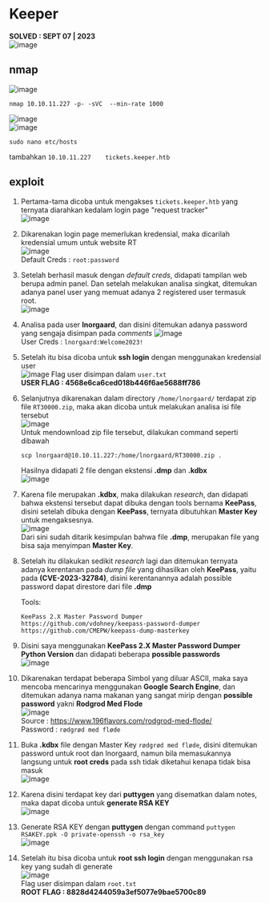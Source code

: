 # Keeper  
**SOLVED : SEPT 07 | 2023**  
![image](https://github.com/PlasmaRing/HTB-WRITE-UP/assets/92077284/54087457-a1ad-4ed3-beb3-cb3ae9b29ccc)

## nmap
![image](https://github.com/PlasmaRing/HTB-WRITE-UP/assets/92077284/04372d38-b9ed-4d6c-921b-625f3dd43b35)  
```
nmap 10.10.11.227 -p- -sVC  --min-rate 1000
```
![image](https://github.com/PlasmaRing/HTB-WRITE-UP/assets/92077284/32830cfb-6e00-4403-b98f-594a8d2948ee)  
![image](https://github.com/PlasmaRing/HTB-WRITE-UP/assets/92077284/593eeae6-4fd7-42f5-8be7-63aa57d7c19a)  
```
sudo nano etc/hosts
```
tambahkan `10.10.11.227    tickets.keeper.htb`

## exploit
1. Pertama-tama dicoba untuk mengakses `tickets.keeper.htb` yang ternyata diarahkan kedalam login page "request tracker"  
![image](https://github.com/PlasmaRing/HTB-WRITE-UP/assets/92077284/e72718d0-1395-4c66-86a8-fdcbf0ec2ac2)  
2. Dikarenakan login page memerlukan kredensial, maka dicarilah kredensial umum untuk website RT  
![image](https://github.com/PlasmaRing/HTB-WRITE-UP/assets/92077284/713ebe29-9be0-4083-b47c-705670c9fb5c)  
Default Creds : `root:password`  

3. Setelah berhasil masuk dengan _default creds_, didapati tampilan web berupa admin panel. Dan setelah melakukan analisa singkat, ditemukan adanya panel user yang memuat adanya 2 registered user termasuk root.  
![image](https://github.com/PlasmaRing/HTB-WRITE-UP/assets/92077284/791cc01b-a53c-4a47-9e43-e4eaa8849ef8)
4. Analisa pada user **lnorgaard**, dan disini ditemukan adanya password yang sengaja disimpan pada _comments_
![image](https://github.com/PlasmaRing/HTB-WRITE-UP/assets/92077284/4406f6c6-502f-4467-be94-5a7cfb29a146)  
User Creds : `lnorgaard:Welcome2023!`

5. Setelah itu bisa dicoba untuk **ssh login** dengan menggunakan kredensial user  
![image](https://github.com/PlasmaRing/HTB-WRITE-UP/assets/92077284/4e66758c-7015-42a8-8025-70f54fc79365)
Flag user disimpan dalam `user.txt`  
**USER FLAG : 4568e6ca6ced018b446f6ae5688ff786**

6. Selanjutnya dikarenakan dalam directory `/home/lnorgaard/` terdapat zip file `RT30000.zip`, maka akan dicoba untuk melakukan analisa isi file tersebut  
![image](https://github.com/PlasmaRing/HTB-WRITE-UP/assets/92077284/4ab0c0a4-0a6d-426b-b414-15c8b7b25286)  
Untuk mendownload zip file tersebut, dilakukan command seperti dibawah
   ```
   scp lnorgaard@10.10.11.227:/home/lnorgaard/RT30000.zip .
   ```
   Hasilnya didapati 2 file dengan ekstensi **.dmp** dan **.kdbx**   
   ![image](https://github.com/PlasmaRing/HTB-WRITE-UP/assets/92077284/c17a80b9-6b02-405b-b26e-fa9a1f6a3ec4)

7. Karena file merupakan **.kdbx**, maka dilakukan _research_, dan didapati bahwa ekstensi tersebut dapat dibuka dengan tools bernama **KeePass**, disini setelah dibuka dengan **KeePass**, ternyata dibutuhkan **Master Key** untuk mengaksesnya.  
![image](https://github.com/PlasmaRing/HTB-WRITE-UP/assets/92077284/434bbd45-eea2-4f9a-8336-eb2691c3470f)  
Dari sini sudah ditarik kesimpulan bahwa file **.dmp**, merupakan file yang bisa saja menyimpan **Master Key**.

8. Setelah itu dilakukan sedikit _research_ lagi dan ditemukan ternyata adanya kerentanan pada _dump file_ yang dihasilkan oleh **KeePass**, yaitu pada **(CVE-2023-32784)**, disini kerentanannya adalah possible password dapat direstore dari file **.dmp**

   Tools: 
   ```
   KeePass 2.X Master Password Dumper   
   https://github.com/vdohney/keepass-password-dumper  
   https://github.com/CMEPW/keepass-dump-masterkey
   ```
9. Disini saya menggunakan **KeePass 2.X Master Password Dumper Python Version** dan didapati beberapa **possible passwords**  
![image](https://github.com/PlasmaRing/HTB-WRITE-UP/assets/92077284/57e4a5f7-30d6-4003-9779-b72f5c973130)
10. Dikarenakan terdapat beberapa Simbol yang diluar ASCII, maka saya mencoba mencarinya menggunakan **Google Search Engine**, dan ditemukan adanya nama makanan yang sangat mirip dengan **possible password** yakni **Rodgrod Med Flode**  
![image](https://github.com/PlasmaRing/HTB-WRITE-UP/assets/92077284/b2e06a31-133a-4e5e-a131-59e05b1eb159)  
   Source : https://www.196flavors.com/rodgrod-med-flode/  
   Password : `rødgrød med fløde`  

11. Buka **.kdbx** file dengan Master Key `rødgrød med fløde`, disini ditemukan password untuk root dan lnorgaard, namun bila memasukannya langsung untuk **root creds** pada ssh tidak diketahui kenapa tidak bisa masuk  
![image](https://github.com/PlasmaRing/HTB-WRITE-UP/assets/92077284/8de7076b-a290-44c1-b23c-49dac95dbc43)
12. Karena disini terdapat key dari **puttygen** yang disematkan dalam notes, maka dapat dicoba untuk **generate RSA KEY**  
![image](https://github.com/PlasmaRing/HTB-WRITE-UP/assets/92077284/2d05fd30-c7d4-4582-99fe-9b3541a86e39)  
13. Generate RSA KEY dengan **puttygen** dengan command `puttygen RSAKEY.ppk -O private-openssh -o rsa_key`  
![image](https://github.com/PlasmaRing/HTB-WRITE-UP/assets/92077284/8e7dab46-03ed-4c24-89c0-44e9c0e26574)  

14. Setelah itu bisa dicoba untuk **root ssh login** dengan menggunakan rsa key yang sudah di generate  
![image](https://github.com/PlasmaRing/HTB-WRITE-UP/assets/92077284/7968b1a4-89b3-40ad-b992-b0f9e844f949)  
Flag user disimpan dalam `root.txt`  
**ROOT FLAG : 8828d4244059a3ef5077e9bae5700c89**




